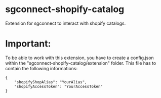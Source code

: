 # sgconnect-shopify-catalog
Extension for sgconnect to interact with shopify catalogs.

# Important:
To be able to work with this extension, you have to create a config.json within the "sgconnect-shopify-catalog/extension" folder.
This file has to contain the following informations:

```
{
    "shopifyShopAlias": "YourAlias",
    "shopifyAccessToken": "YourAccessToken"
}
```


